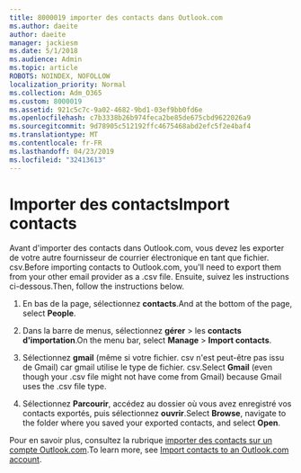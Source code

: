 ```yaml
---
title: 8000019 importer des contacts dans Outlook.com
ms.author: daeite
author: daeite
manager: jackiesm
ms.date: 5/1/2018
ms.audience: Admin
ms.topic: article
ROBOTS: NOINDEX, NOFOLLOW
localization_priority: Normal
ms.collection: Adm_O365
ms.custom: 8000019
ms.assetid: 921c5c7c-9a02-4682-9bd1-03ef9bb0fd6e
ms.openlocfilehash: c7b3338b26b974feca2be85de675cbd9622026a9
ms.sourcegitcommit: 9d78905c512192ffc4675468abd2efc5f2e4baf4
ms.translationtype: MT
ms.contentlocale: fr-FR
ms.lasthandoff: 04/23/2019
ms.locfileid: "32413613"
---
```

# <a name="import-contacts"></a><span data-ttu-id="f6677-102">Importer des contacts</span><span class="sxs-lookup"><span data-stu-id="f6677-102">Import contacts</span></span>

<span data-ttu-id="f6677-103">Avant d'importer des contacts dans Outlook.com, vous devez les exporter de votre autre fournisseur de courrier électronique en tant que fichier. csv.</span><span class="sxs-lookup"><span data-stu-id="f6677-103">Before importing contacts to Outlook.com, you'll need to export them from your other email provider as a .csv file.</span></span> <span data-ttu-id="f6677-104">Ensuite, suivez les instructions ci-dessous.</span><span class="sxs-lookup"><span data-stu-id="f6677-104">Then, follow the instructions below.</span></span>
  
1. <span data-ttu-id="f6677-105">En bas de la page, sélectionnez **contacts**.</span><span class="sxs-lookup"><span data-stu-id="f6677-105">And at the bottom of the page, select **People**.</span></span> 
    
2. <span data-ttu-id="f6677-106">Dans la barre de menus, sélectionnez **gérer** \> les **contacts d'importation**.</span><span class="sxs-lookup"><span data-stu-id="f6677-106">On the menu bar, select **Manage** \> **Import contacts**.</span></span> 
    
3. <span data-ttu-id="f6677-107">Sélectionnez **gmail** (même si votre fichier. csv n'est peut-être pas issu de Gmail) car gmail utilise le type de fichier. csv.</span><span class="sxs-lookup"><span data-stu-id="f6677-107">Select **Gmail** (even though your .csv file might not have come from Gmail) because Gmail uses the .csv file type.</span></span> 
    
4. <span data-ttu-id="f6677-108">Sélectionnez **Parcourir**, accédez au dossier où vous avez enregistré vos contacts exportés, puis sélectionnez **ouvrir**.</span><span class="sxs-lookup"><span data-stu-id="f6677-108">Select **Browse**, navigate to the folder where you saved your exported contacts, and select **Open**.</span></span> 
    
<span data-ttu-id="f6677-109">Pour en savoir plus, consultez la rubrique [importer des contacts sur un compte Outlook.com](https://go.microsoft.com/fwlink/p/?linkid=873136).</span><span class="sxs-lookup"><span data-stu-id="f6677-109">To learn more, see [Import contacts to an Outlook.com account](https://go.microsoft.com/fwlink/p/?linkid=873136).</span></span>
  

